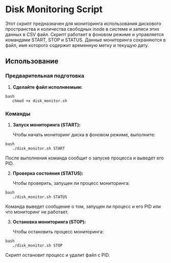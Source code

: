 # Disk Monitoring Script

Этот скрипт предназначен для мониторинга использования дискового пространства и количества свободных inode в системе и записи этих данных в CSV файл. Скрипт работает в фоновом режиме и управляется командами START, STOP и STATUS. Данные мониторинга сохраняются в файл, имя которого содержит временную метку и текущую дату.

## Использование

### Предварительная подготовка

1. **Сделайте файл исполняемым:**

```
bash
   chmod +x disk_monitor.sh
```

### Команды

1. **Запуск мониторинга (START):**

   Чтобы начать мониторинг диска в фоновом режиме, выполните:

```
bash
   ./disk_monitor.sh START
```

После выполнения команда сообщит о запуске процесса и выведет его PID.

2. **Проверка состояния (STATUS):**

   Чтобы проверить, запущен ли процесс мониторинга:

```
bash
   ./disk_monitor.sh STATUS
```

Команда выведет сообщение о том, запущен ли процесс и его PID или что мониторинг не работает.

3. **Остановка мониторинга (STOP):**

   Чтобы остановить процесс мониторинга:

```
bash
   ./disk_monitor.sh STOP
```

Скрипт остановит процесс и удалит файл с PID.
